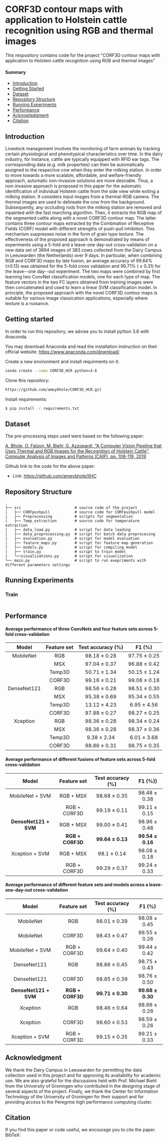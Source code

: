 # CORF3D contour maps with application to Holstein cattle recognition using RGB and thermal images

This respository contains code for the project "CORF3D contour maps with application to Holstein cattle recognition using RGB and thermal images"

#### Summary

* [Introduction](#Introduction)
* [Getting Started](#Getting-started)
* [Dataset](#Dataset)
* [Repository Structure](#Repository-Structure)
* [Running Experiments](#Running-Experiments)
* [Performance](#Performance)
* [Acknowledgment](#Acknowledgment)
* [Citation](#Citation) 

## Introduction

Livestock management involves the monitoring of farm animals by tracking certain physiological and phenotypical characteristics over time. In the dairy industry, for instance, cattle are typically equipped with RFID ear tags. The corresponding data (e.g. milk properties) can then be automatically assigned to the respective cow when they enter the milking station. In order to move towards a more scalable, affordable, and welfare-friendly approach, automatic non-invasive solutions are more desirable. Thus, a non-invasive approach is proposed in this paper for the automatic identification of individual Holstein cattle from the side view while exiting a milking station. It considers input images from a thermal-RGB camera. The thermal images are used to delineate the cow from the background. Subsequently, any occluding rods from the milking station are removed and inpainted with the fast marching algorithm. Then, it extracts the RGB map of the segmented cattle along with a novel CORF3D contour map. The latter contains three contour maps extracted by the Combination of Receptive Fields (CORF) model with different strengths of push-pull inhibition. This mechanism suppresses noise in the form of grain type texture. The effectiveness of the proposed approach is demonstrated by means of experiments using a 5-fold and a leave-one day-out cross-validation on a new data set of 3694 images of 383 cows collected from the Dairy Campus in Leeuwarden (the Netherlands) over 9 days. In particular, when combining RGB and CORF3D maps by late fusion, an average accuracy of 99.64% (±0.13) was obtained for the 5-fold cross validation and 99.71% ( ± 0.31) for the leave--one day--out experiment. The two maps were combined by first learning two ConvNet classification models, one for each type of map. The feature vectors in the two FC layers obtained from training images were then concatenated and used to learn a
linear SVM classification model. In principle, the proposed approach with the novel CORF3D contour maps is suitable for various image classication applications, especially where texture is a nuisance.

## Getting started

In order to run this repository, we advise you to install python 3.6 with Anaconda.

You may download Anaconda and read the installation instruction on their official website:
<https://www.anaconda.com/download/>

Create a new environment and install requirments on it:

```bash
conda create --name CORF3D_HCR python=3.6
```

Clone this repository:

```bash
https://github.com/ameybhole/CORF3D_HCR.git 
```

Install requirements:

```bash
$ pip install -r requirements.txt
```

## Dataset

The pre-processing steps used were based on the following paper:

[A. Bhole, O. Falzon, M. Biehl, G. Azzopardi, “A Computer Vision Pipeline that Uses Thermal and RGB Images for the Recognition of Holstein Cattle”, Computer Analysis of Images and Patterns (CAIP), pp. 108-119, 2019](https://link.springer.com/chapter/10.1007/978-3-030-29891-3_10)

Github link to the code for the above paper: 

- Link: https://github.com/ameybhole/IIHC

## Repository Structure

```
.
├── src                        # source code of the project 
|   ├── CORFpushpull           # source code for CORFpushpull model
|   ├── Preprocessing          # scripts for segmentation
|   ├── Temp_extraction        # source code for temperature extraction 
|   ├── data_load.py           # script for data loading
|   ├── data_preprocessing.py  # script for batch data preprocesing
|   ├── evaluation.py          # script for model evaluation 
|   ├── feature_maps.py        # script for feature map generation   
|   ├── models.py              # script for compiling model
|   ├── train.py               # script to train model
|   └──visualizations.py       # script for visualization
└── main.py                    # script to run exepriments with different parameters settings
```

## Running Experiments

### Train 

```Bash

```

## Performance

#### Average performance of three ConvNets and four feature sets across 5-fold cross-validation

| __Model__ | __Feature set__ | __Test accuracy__ (\%) | __F1__ (\%) |
|:--------------:|:--------------------:|:---------------------------:|:----------------:|
| MobileNet      | RGB                  | 98.18 ± 0.28            | 97.75 ± 0.25 |
|                | MSX                  | 97.04 ± 0.37            | 96.88 ± 0.42 |
|                | Temp3D               | 50.71 ± 1.34            | 50.15 ± 1.24 |
|                | CORF3D               | 99.16 ± 0.21            | 99.08 ± 0.18 |
| DenseNet121    | RGB                  | 98.56 ± 0.28            | 98.51 ± 0.30 |
|                | MSX                  | 95.38 ± 0.69            | 95.34 ± 0.55 |
|                | Temp3D               | 13.12 ± 4.23            | 6.95 ± 4.56   |
|                | CORF3D               | 97.88 ± 0.27            | 98.27 ± 0.25  |
| Xception       | RGB                  | 98.36 ± 0.28            | 98.34 ± 0.24  |
|                | MSX                  | 98.36 ± 0.28            | 98.37 ± 0.36 |
|                | Temp3D               | 9.38 ± 2.34             | 6.01 ± 3.68  |
|                | CORF3D               | 98.86 ± 0.31            | 98.75 ± 0.35  |


#### Average performance of different fusions of feature sets across 5-fold cross-validation

| __Model__             | __Feature set__           | __Test accuracy__ (\%) | __F1__ (\%)}          |
|:--------------------------:|:------------------------------:|:---------------------------:|:-------------------------:|
| MobileNet + SVM            | RGB + MSX                      | 98.68 ± 0.35            | 98.48 ± 0.38          |
|                            | RGB + CORF3D                   | 99.19 ± 0.11            | 99.11 ± 0.15          |
| __DenseNet121 + SVM__      | RGB + MSX                      | 99.00 ± 0.41            | 98.96 ± 0.48          |
|                            | __RGB + CORF3D__               | __99.64 ± 0.13__        | __99.54 ± 0.16__      |
| Xception + SVM             | RGB + MSX                      | 98.1 ±  0.14            | 98.08 ± 0.18          |
|                            | RGB + CORF3D                   | 99.29 ± 0.37            | 99.24 ± 0.33          |

#### Average performance of different feature sets and models across a leave-one-day-out cross-validation

| __Model__             | __Feature set__  | __Test accuracy__ (\%) | __F1__ (\%)          |
|:--------------------------:|:---------------------:|:---------------------------:|:-------------------------:|
| MobileNet                  | RGB                   | 98.01 ± 0.39            | 98.08 ± 0.45          |
| MobileNet                  | CORF3D                | 98.43 ± 0.47            | 99.55 ± 0.26          |
| MobileNet + SVM            | RGB + CORF3D          | 99.64 ± 0.40            | 99.44 ± 0.42          |
| DenseNet121                | RGB                   | 98.86 ± 0.45            | 98.75 ± 0.43          |
| DenseNet121                | CORF3D                | 98.85 ± 0.39            | 98.76 ± 0.50          |
| __DenseNet121 + SVM__      | __RGB + CORF3D__      | __99.71 ± 0.30__        | __99.68 ± 0.30__      |
| Xception                   | RGB                   | 98.46 ± 0.64            | 98.66 ± 0.28          |
| Xception                   | CORF3D                | 98.60 ± 0.53            | 98.59 ± 0.26          |
| Xception + SVM             | RGB + CORF3D          | 99.15 ± 0.35            | 99.21 ± 0.33          |

## Acknowledgment

We thank the Dairy Campus in Leeuwarden for permitting the data collection used in this project and for approving its availability for academic use. We are also grateful for the discussions held with Prof. Michael Biehl from the University of Groningen who contributed in the designing stage of several aspects of the project. Finally, we thank the Center for Information Technology of the University of Groningen for their support and for providing access to the Peregrine high performance computing cluster.

## Citation

If you find this paper or code useful, we encourage you to cite the paper. BibTeX:

